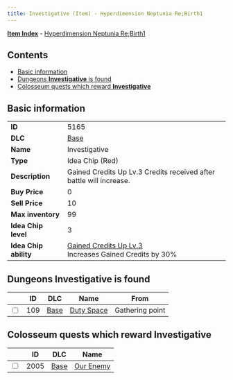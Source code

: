 ```yaml
---
title: Investigative (Item) - Hyperdimension Neptunia Re;Birth1
---
```


[**Item Index**](/neptunia/rb1/item/index.html) - [Hyperdimension Neptunia Re;Birth1](/neptunia/rb1)

## Contents

- [Basic information](#basic-information)
- [Dungeons **Investigative** is found](#dungeons-investigative-is-found)
- [Colosseum quests which reward **Investigative**](#colosseum-quests-which-reward-investigative)

## Basic information

|   |   |
| -- | -- |
| **ID** | 5165 |
| **DLC** | [Base](/neptunia/rb1/dlc/1-base.html) |
| **Name** | Investigative |
| **Type** | Idea Chip (Red) |
| **Description** | Gained Credits Up Lv.3 Credits received after battle will increase. |
| **Buy Price** | 0 |
| **Sell Price** | 10 |
| **Max inventory** | 99 |
| **Idea Chip level** | 3 |
| **Idea Chip ability** | [Gained Credits Up Lv.3](/neptunia/rb1/avatar/1-9664-gained-credits-up-lv-3.html)<br />Increases Gained Credits by 30% |


## Dungeons **Investigative** is found

|    | ID | DLC | Name | From |
| -- | -- | --- | ---- | ---- |
| <input type="checkbox" id="rb1-dungeon-1-109" class="trackbox" /> | 109 | [Base](/neptunia/rb1/dlc/1-base.html) | [Duty Space](/neptunia/rb1/dungeon/1-109-duty-space.html) | Gathering point |


## Colosseum quests which reward **Investigative**

|    | ID | DLC | Name |
| -- | -- | --- | ---- |
| <input type="checkbox" id="rb1-colosseum-1-2005" class="trackbox" /> | 2005 | [Base](/neptunia/rb1/dlc/1-base.html) | [Our Enemy](/neptunia/rb1/colosseum/1-2005-our-enemy.html) |
